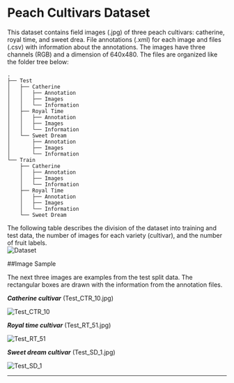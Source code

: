# Peach Cultivars Dataset
This dataset contains field images (.jpg) of three peach cultivars: catherine, royal time, and sweet drea. File annotations (.xml) for each image and files (.csv) with information about the annotations. The images have three channels (RGB) and a dimension of 640x480.
The files are organized like the folder tree below: 

```
.
├── Test
│   ├── Catherine
│   │   ├── Annotation
│   │   ├── Images
│   │   └── Information
│   ├── Royal Time
│   │   ├── Annotation
│   │   ├── Images
│   │   └── Information
│   └── Sweet Dream
│       ├── Annotation
│       ├── Images
│       └── Information
└── Train
    ├── Catherine
    │   ├── Annotation
    │   ├── Images
    │   └── Information
    ├── Royal Time
    │   ├── Annotation
    │   ├── Images
    │   └── Information
    └── Sweet Dream

```
The following table describes the division of the dataset into training and test data, the number of images for each variety (cultivar), and the number of fruit labels.  
![Dataset](https://user-images.githubusercontent.com/100839988/168843942-aa632486-ead4-462e-8722-2fb3707d5baf.png)

##Image Sample

The next three images are examples from the test split data. The rectangular boxes are drawn with the information from the annotation files.  

***Catherine cultivar*** (Test_CTR_10.jpg)

![Test_CTR_10](https://user-images.githubusercontent.com/100839988/168625018-3f6edaa8-b7a4-4040-b20b-a9eeeb860c52.jpg)


***Royal time cultivar*** (Test_RT_51.jpg)

![Test_RT_51](https://user-images.githubusercontent.com/100839988/168625137-fe1abbcf-1f65-43ec-9ae0-0c3d617cd82e.jpg)


***Sweet dream cultivar*** (Test_SD_1.jpg)

![Test_SD_1](https://user-images.githubusercontent.com/100839988/168625172-e93f8f81-81a1-44a9-a501-0a47b6b6e387.jpg)

-----------------------------------------------------------------------------------------------------------------------------------------------------------




